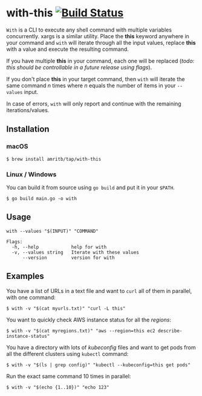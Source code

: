 # with-this [![Build Status](https://travis-ci.org/amritb/with-this.svg?branch=master)](https://travis-ci.org/amritb/with-this)

`With` is a CLI to execute any shell command with multiple variables concurrently. xargs is a similar utility. Place the **this** keyword anywhere in your command and `with` will iterate through all the input values, replace **this** with a value and execute the resulting command.

If you have multiple **this** in your command, each one will be replaced (*todo: this should be controllable in a future release using flags*).

If you don't place **this** in your target command, then `with` will iterate the same command *n* times where *n* equals the number of items in your `--values` input.

In case of errors, `with` will only report and continue with the remaining iterations/values.

## Installation
### macOS
```
$ brew install amritb/tap/with-this
```
### Linux / Windows
You can build it from source using `go build` and put it in your `$PATH`.
```
$ go build main.go -o with
```

## Usage
```
with --values "$(INPUT)" "COMMAND"

Flags:
  -h, --help            help for with
  -v, --values string   Iterate with these values
      --version         version for with

```

## Examples

You have a list of URLs in a text file and want to `curl` all of them in parallel, with one command:
```
$ with -v "$(cat myurls.txt)" "curl -L this"
```

You want to quickly check AWS instance status for all the *regions*:
```
$ with -v "$(cat myregions.txt)" "aws --region=this ec2 describe-instance-status"
```

You have a directory with lots of *kubeconfig* files and want to get pods from all the different clusters using `kubectl` command:
```
$ with -v "$(ls | grep config)" "kubectl --kubeconfig=this get pods"
```

Run the exact same command 10 times in parallel:
```
$ with -v "$(echo {1..10})" "echo 123"